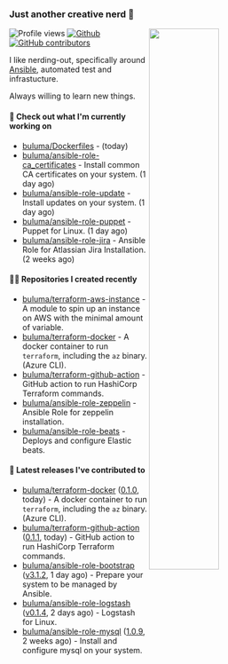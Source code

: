 ### Just another creative nerd 👋


![Profile views](https://gpvc.arturio.dev/buluma) <a href="https://gitstats.me/buluma">
  <img align="right" src="https://github-readme-stats.vercel.app/api?username=buluma&theme=gotham&show_icons=true" width="50%"/>
</a>
[![Github](https://img.shields.io/badge/-buluma-black?style=flat&labelColor=black&logo=github&logoColor=white&include_all_commits=true&count_private=true)](https://gitstats.me/buluma)
[![GitHub contributors](https://img.shields.io/github/contributors/buluma/badges.svg)](https://GitHub.com/buluma/badges/graphs/contributors/)

I like nerding-out, specifically around [Ansible](https://github.com/ansible/ansible), automated test and infrastucture.

Always willing to learn new things.

#### 👷 Check out what I'm currently working on

- [buluma/Dockerfiles](https://github.com/buluma/Dockerfiles) -  (today)
- [buluma/ansible-role-ca_certificates](https://github.com/buluma/ansible-role-ca_certificates) - Install common CA certificates on your system. (1 day ago)
- [buluma/ansible-role-update](https://github.com/buluma/ansible-role-update) - Install updates on your system. (1 day ago)
- [buluma/ansible-role-puppet](https://github.com/buluma/ansible-role-puppet) - Puppet for Linux. (1 day ago)
- [buluma/ansible-role-jira](https://github.com/buluma/ansible-role-jira) - Ansible Role for Atlassian Jira Installation. (2 weeks ago)

#### 👨‍💻 Repositories I created recently

- [buluma/terraform-aws-instance](https://github.com/buluma/terraform-aws-instance) - A module to spin up an instance on AWS with the minimal amount of variable.
- [buluma/terraform-docker](https://github.com/buluma/terraform-docker) - A docker container to run `terraform`, including the `az` binary. (Azure CLI).
- [buluma/terraform-github-action](https://github.com/buluma/terraform-github-action) - GitHub action to run HashiCorp Terraform commands.
- [buluma/ansible-role-zeppelin](https://github.com/buluma/ansible-role-zeppelin) - Ansible Role for zeppelin installation.
- [buluma/ansible-role-beats](https://github.com/buluma/ansible-role-beats) - Deploys and configure Elastic beats.

#### 🚀 Latest releases I've contributed to

- [buluma/terraform-docker](https://github.com/buluma/terraform-docker) ([0.1.0](https://github.com/buluma/terraform-docker/releases/tag/0.1.0), today) - A docker container to run `terraform`, including the `az` binary. (Azure CLI).
- [buluma/terraform-github-action](https://github.com/buluma/terraform-github-action) ([0.1.1](https://github.com/buluma/terraform-github-action/releases/tag/0.1.1), today) - GitHub action to run HashiCorp Terraform commands.
- [buluma/ansible-role-bootstrap](https://github.com/buluma/ansible-role-bootstrap) ([v3.1.2](https://github.com/buluma/ansible-role-bootstrap/releases/tag/v3.1.2), 1 day ago) - Prepare your system to be managed by Ansible.
- [buluma/ansible-role-logstash](https://github.com/buluma/ansible-role-logstash) ([v0.1.4](https://github.com/buluma/ansible-role-logstash/releases/tag/v0.1.4), 2 days ago) - Logstash for Linux.
- [buluma/ansible-role-mysql](https://github.com/buluma/ansible-role-mysql) ([1.0.9](https://github.com/buluma/ansible-role-mysql/releases/tag/1.0.9), 2 weeks ago) - Install and configure mysql on your system.


